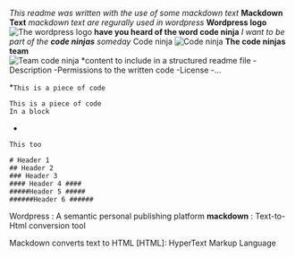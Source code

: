 *This readme was written with the use of some _mackdown_ text*
**Mackdown Text**
_mackdown text are regurally used in wordpress_
**Wordpress logo** ![The wordpress logo](https://encrypted-tbn0.gstatic.com/images?q=tbn:ANd9GcSq3QpvGBeL6vff8Yy0yyCnLHDzbKtwx1Z6PokshNqlSA&s)
</b>
**have you heard of the word code ninja** _I want to be part of the **code ninjas** someday_
Code ninja ![Code ninja](/https://encrypted-tbn0.gstatic.com/images?q=tbn:ANd9GcTWhey4vOqD7DsW_TwQtN8LNOOm9mvHDWOS5bUPm3ucvw&s)
**The code ninjas team**
</br>
![Team code ninja](https://encrypted-tbn0.gstatic.com/images?q=tbn:ANd9GcTO0I0Upm1eKwbnL9jpmQODvnv170mcu-lTomdwTshw9A&s)
</b>
*content to include in a structured readme file
-Description
-Permissions to the written code
-License
-...

*`This is a piece of code`
  ~~~~
  This is a piece of code
  In a block
  ~~~~

  *
  ```
  This too
  ```
  ```
  # Header 1
  ## Header 2
  ### Header 3
  #### Header 4 ####
  #####Header 5 #####
  ######Header 6 ######

  ```
  Wordpress
  : A semantic personal publishing platform
  **mackdown**
  : Text-to-Html conversion tool

  Mackdown converts text to HTML
  [HTML]: HyperText Markup Language

